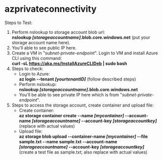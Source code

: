 # azprivateconnectivity

Steps to Test:
1. Perform nslookup to storage account blob url:
   <br />**nslookup _[storageaccountname]_.blob.core.windows.net** (put your storage account name here).
3. You'll able to see public IP here.
4. Create a VM in "_subnet-private-endpoint_". Login to VM and install Azure CLI using this command:
   <br />**curl -sL https://aka.ms/InstallAzureCLIDeb | sudo bash**
5. Steps to check:
   *  Login to Azure:
     <br />**az login --tenant _[yourtenantID]_** (follow described steps)
   *  Perform nslookup:
     <br />**nslookup _[storageaccountname]_.blob.core.windows.net**
   *  You'll be able to see private IP here which is from "_subnet-private-endpoint_".
6. Steps to access the storage account, create container and upload file:
   * Create container:
     <br />**az storage container create --name _[mycontainer]_ --account-name _[storageaccountname]_ --account-key _[storageaccountkey]_**   (replace with actual values)
   * Upload file:
     <br />**az storage blob upload --container-name _[mycontainer]_ --file sample.txt --name sample.txt  --account-name _[storageaccountname]_ --account-key _[storageaccountkey]_**  (create a test file as sample.txt;  also replace with actual values)

